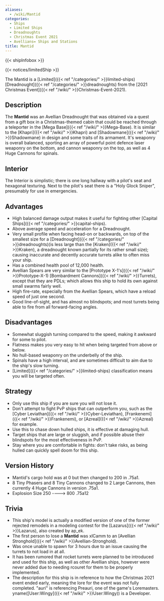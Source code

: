 ```yaml
---
aliases:
  - /wiki/Mantid
categories:
  - Ships
  - Limited Ships
  - Dreadnoughts
  - Christmas Event 2021
  - Avellians= Ships and Stations
title: Mantid
---
```


{{< shipInfobox >}}

{{< notices/limitedShip >}}

The Mantid is a [Limited]({{< ref "/categories/" >}}limited-ships) [Dreadnought]({{< ref "/categories/" >}}dreadnoughts) from the [2021 Christmas Event]({{< ref "/wiki/" >}}Christmas-Event-2021).

## Description

The **Mantid** was an Avellian Dreadnought that was obtained via a quest from a gift box in a Christmas-themed cabin that could be reached through a teleporter in the [Mega Base]({{< ref "/wiki/" >}}Mega-Base). It is similar to the [Khapri]({{< ref "/wiki/" >}}Khapri) and [Shadowmane]({{< ref "/wiki/" >}}Shadowmane) in design and some traits of its armament. It's weaponry is overall balanced, sporting an array of powerful point defence laser weaponry on the bottom, and cannon weaponry on the top, as well as 4 Huge Cannons for spinals.

## Interior

The Interior is simplistic; there is one long hallway with a pilot's seat and hexagonal texturing. Next to the pilot's seat there is a "Holy Glock Sniper", presumably for use in emergencies.

## Advantages

- High balanced damage output makes it useful for fighting other [Capital Ships]({{< ref "/categories/" >}}capital-ships).
- Above average speed and acceleration for a Dreadnought.
- Very small profile when facing head-on or backwards, on top of the smallest size for a [Dreadnought]({{< ref "/categories/" >}}dreadnoughts)(is less large than the [Kraken]({{< ref "/wiki/" >}}Kraken), a dreadnought known partially for its rather small size); causing inaccurate and decently accurate turrets alike to often miss your ship.
- Has a combined health pool of 12,000 health.
- Avellian Spears are very similar to the [Prototype X-1's]({{< ref "/wiki/" >}}Prototype-X-1) [Bombardment Cannons]({{< ref "/wiki/" >}}Turrets), except that they are PDLs; which allows this ship to hold its own against small swarms fairly well.
- High fire-rate, especially from the Avellian Spears, which have a reload speed of just one second.
- Good line-of-sight, and has almost no blindspots; and most turrets being able to fire from all forward-facing angles.

## Disadvantages

- Somewhat sluggish turning compared to the speed, making it awkward for some to pilot.
- Flatness makes you very easy to hit when being targeted from above or below.
- No hull-based weaponry on the underbelly of the ship.
- Spinals have a high interval, and are sometimes difficult to aim due to the ship's slow turning.
- [Limited]({{< ref "/categories/" >}}limited-ships) classification means you will be targeted often.

## Strategy

- Only use this ship if you are sure you will not lose it.
- Don't attempt to fight PvP ships that can outperform you, such as the [Cyber Leviathan]({{< ref "/wiki/" >}}Cyber-Leviathan), [Frankenemi]({{< ref "/wiki/" >}}Frankenemi), or [Azreal]({{< ref "/wiki/" >}}Azreal) for example.
- Use this to chase down hulled ships, it is effective at damaging hull.
- Target ships that are large or sluggish, and if possible abuse their blindspots for the most effectiveness in PvP.
- Stay where you are comfortable in fights: don't take risks, as being hulled can quickly spell doom for this ship.

## Version History

- Mantid's cargo hold was at 0 but then changed to 200 in .75a1.
- 8 Tiny Phasers and 8 Tiny Cannons changed to 2 Large Cannons, then currently 4 Huge Cannons in version .75a1.
- Explosion Size 250 ----> 800 .75a12

## Trivia

- This ship's model is actually a modified version of one of the former rejected remodels in a modeling contest for the [Lazarus]({{< ref "/wiki/" >}}Lazarus), also created by ap_ek.
- The first person to lose a **Mantid** was xlCamm to an [Avellian Stronghold]({{< ref "/wiki/" >}}Avellian-Stronghold).
- Was once unable to spawn for 3 hours due to an issue causing the turrets to not load in at all.
- It has been rumored that rocket turrets were planned to be introduced and used for this ship, as well as other Avellian ships, however were never added due to needing rcouret for them to be properly implemented.
- The description for this ship is in reference to how the Christmas 2021 event ended early, meaning the lore for the event was not fully completed. "auri" is referencing Preauri, one of the game's Loremasters. yname([User:Wingy]({{< ref "/wiki/" >}}User:Wingy)) is a Developer.
